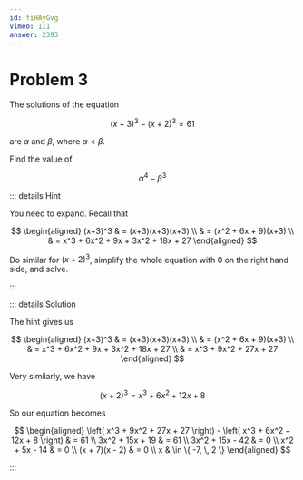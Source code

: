 ```yaml
---
id: fiHAyGvg
vimeo: 111
answer: 2393
---
```


# Problem 3

The solutions of the equation

$$
(x+3)^3 - (x+2)^3 = 61
$$

are $\alpha$ and $\beta$, where $\alpha < \beta$.

Find the value of

$$
\alpha^4 - \beta^3
$$

<AnswerInput :answer="$frontmatter.answer" />

::: details Hint

You need to expand. Recall that

$$
\begin{aligned}
(x+3)^3
& = (x+3)(x+3)(x+3) \\
& = (x^2 + 6x + 9)(x+3) \\
& = x^3 + 6x^2 + 9x + 3x^2 + 18x + 27
\end{aligned}
$$

Do similar for $(x+2)^3$, simplify the whole equation with $0$ on the right hand
side, and solve.

:::

::: details Solution

The hint gives us

$$
\begin{aligned}
(x+3)^3
& = (x+3)(x+3)(x+3) \\
& = (x^2 + 6x + 9)(x+3) \\
& = x^3 + 6x^2 + 9x + 3x^2 + 18x + 27 \\
& = x^3 + 9x^2 + 27x + 27
\end{aligned}
$$

Very similarly, we have

$$
(x + 2)^3 = x^3 + 6x^2 + 12x + 8
$$

So our equation becomes

$$
\begin{aligned}
\left( x^3 + 9x^2 + 27x + 27 \right) - \left( x^3 + 6x^2 + 12x + 8 \right) & = 61 \\
3x^2 + 15x + 19 & = 61 \\
3x^2 + 15x - 42 & = 0 \\
x^2 + 5x - 14 & = 0 \\
(x + 7)(x - 2) & = 0 \\
x & \in \{ -7, \, 2 \}
\end{aligned}
$$

:::
